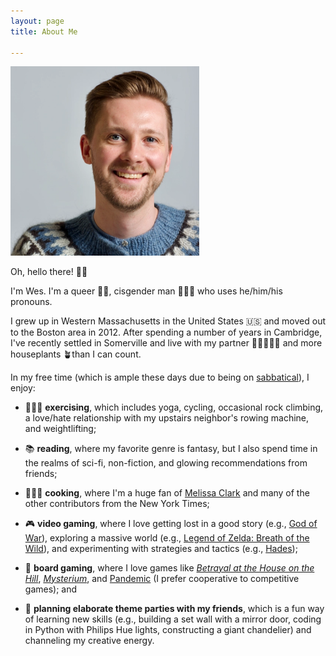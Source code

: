 ```yaml
---
layout: page
title: About Me

---
```


<img src="/assets/img/headshot-sweater.webp" width="60%" class="center" alt="A white man with short hair that is parted on the side and a short beard. He has a blue icelandic sweater and a nose stud. He's smiling at the camera.">

Oh, hello there! 👋🏻

I'm Wes. I'm a queer 🏳️‍🌈, cisgender man 🧔🏼‍♂️  who uses he/him/his pronouns.

I grew up in Western Massachusetts in the United States 🇺🇸 and moved out to the Boston area in 2012. After spending a number of years in Cambridge, I've recently settled in Somerville and live with my partner 👨🏻‍🤝‍👨🏼 and more houseplants 🪴than I can count.

In my free time (which is ample these days due to being on [sabbatical](/sabbatical)), I enjoy:

* 🧘🏼‍♂️ **exercising**, which includes yoga, cycling, occasional rock climbing, a love/hate relationship with my upstairs neighbor's rowing machine, and weightlifting;

* 📚 **reading**, where my favorite genre is fantasy, but I also spend time in the realms of sci-fi, non-fiction, and glowing recommendations from friends;

* 👨🏼‍🍳 **cooking**, where I'm a huge fan of [Melissa Clark](https://www.melissaclark.net) and many of the other contributors from the New York Times;

* 🎮 **video gaming**, where I love getting lost in a good story (e.g., [God of War](https://www.playstation.com/en-us/games/god-of-war-ragnarok/)), exploring a massive world (e.g., [Legend of Zelda: Breath of the Wild](https://www.zelda.com/breath-of-the-wild/)), and experimenting with strategies and tactics (e.g., [Hades](https://www.supergiantgames.com/games/hades/));

* 🎲 **board gaming**, where I love games like _[Betrayal at the House on the Hill](https://www.avalonhill.com/en-us/product/avalon-hill-betrayal-at-house-on-the-hill-second-edition-cooperative-board-game-for-ages-12-and-up-for-3-6-players:8450F69A-05BE-4BB2-8146-EBCE86E4C868)_, _[Mysterium](https://www.libellud.com/en/our-games/mysterium/)_, and [Pandemic](https://www.zmangames.com/en/games/pandemic/) (I prefer cooperative to competitive games); and

* 🎉 **planning elaborate theme parties with my friends**, which is a fun way of learning new skills (e.g., building a set wall with a mirror door, coding in Python with Philips Hue lights, constructing a giant chandelier) and channeling my creative energy.